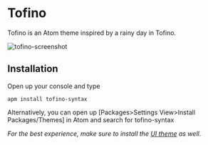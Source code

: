 # Tofino

Tofino is an Atom theme inspired by a rainy day in Tofino.

![tofino-screenshot](https://user-images.githubusercontent.com/22460768/41020527-2611224a-6918-11e8-85fc-5c138b939e8b.png)

## Installation

Open up your console and type
```
apm install tofino-syntax
```
Alternatively, you can open up [Packages>Settings View>Install Packages/Themes] in Atom and search for tofino-syntax

*For the best experience, make sure to install the  [UI theme](https://github.com/roweba/tofino-ui) as well.*
